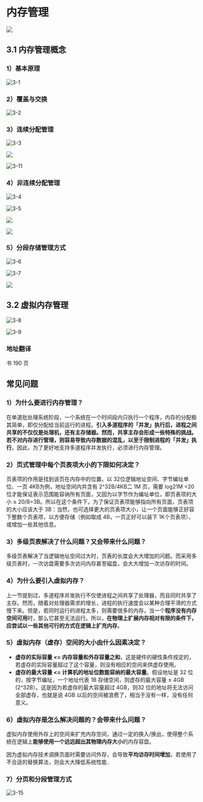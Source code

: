 # 内存管理

![](./doc/3-0.png)

## 3.1 内存管理概念

### 1）基本原理

![3-1](./doc/3-1.png)

### 2）覆盖与交换

![3-2](./doc/3-2.png)

### 3）连续分配管理

![3-3](./doc/3-3.png)

![](./doc/3-10.png)

![3-11](./doc/3-11.png)

### 4）非连续分配管理

![3-4](./doc/3-4.png)

![3-5](./doc/3-5.png)

![](./doc/3-12.png)

![](./doc/3-13.png)

### 5）分段存储管理方式

![3-6](./doc/3-6.png)

![3-7](./doc/3-7.png)

![](./doc/3-14.png)

## 3.2 虚拟内存管理

![3-8](./doc/3-8.png)

![3-9](./doc/3-9.png)

### 地址翻译

书 190 页

## 常见问题

### 1）为什么要进行内存管理？

在单道批处理系统阶段，一个系统在一个时间段内只执行一个程序，内存的分配极其简单，即仅分配给当前运行的进程。**引入多道程序的「并发」执行后，进程之间共享的不仅仅是处理机，还有主存储器。然而，共享主存会形成一些特殊的挑战。若不对内存进行管理，则容易导致内存数据的混乱，以至于限制进程的「并发」执行**。因此，为了更好地支持多道程序并发执行，必须进行内存管理。

### 2）页式管理中每个页表项大小的下限如何决定？

页表项的作用是找到该页在内存中的位置。以 32位逻辑地址空间、字节编址单位、一页 4KB为例，地址空间内共含有 2^32B/4KB二 1M 页，需要 log21M =20 位才能保证表示范围能容纳所有页面，又因为以字节作为编址单位，即页表项的大小 ≥ 20/8=3B。所以在这个条件下，为了保证页表项能够指向所有页面，页表项的大小应该大于 3B：当然，也可选择更大的页表项大小，让一个页面能够正好容下整数个页表项，以方便存储（例如取成 4B，一页正好可以装下 1K个页表项），或增加一些其他信息。

### 3）多级页表解决了什么问题？又会带来什么问题？

多级页表解决了当逻辑地址空间过大时，页表的长度会大大增加的问题。而采用多级页表时，一次访盘需要多次访问内存甚至磁盘，会大大增加一次访存的时间。

### 4）为什么要引入虛拟内存？

上一节提到过，多道程序并发执行不仅使进程之间共享了处理器，而且同时共享了主存。然而，随着对处理器需求的增长，进程的执行速度会以某种合理平滑的方式慢下来。但是，若同时运行的进程太多，则需要很多的内存，当一个**程序没有内存空间可用**时，那么它甚至无法运行。所以，**在物理上扩展内存相对有限的条件下，应尝试以一些其他可行的方式在逻辑上扩充内存**。

### 5）虛拟内存（虚存）空间的大小由什么因素决定？

- **虚存的实际容量 <= 内存容量和外存容量之和**，这是硬件的硬性条件规定的，若虛存的实际容量超过了这个容量，则没有相应的空间来供虚存使用。
- **虚存的最大容量 <= 计算机的地址位数能容纳的最大容量**。假设地址是 32 位的，按字节编址，一个地址代表 1B 存储空间，则虚存的最大容量 ≤ 4GB (2^32B）。这是因为若虚存的最大容量超过 4GB，则32 位的地址将无法访问全部虚存，也就是说 4GB 以后的空间被浪费了，相当于没有一样，没有任何意义。

### 6）虛拟内存是怎么解决问题的？会带来什么问题？

虚拟内存使用外存上的空间来扩充内存空间，通过一定的换入/换出，使得整个系统在逻辑上**能够使用一个远远超出其物理内存大小**的内存容盘。

因为虚拟内存技术调换页面时需要访问外存，会导致**平均访存时间增加**，若使用了不合适的替换算法，则会大大降低系统性能．

### 7）分页和分段管理方式

![3-15](./doc/3-15.png)